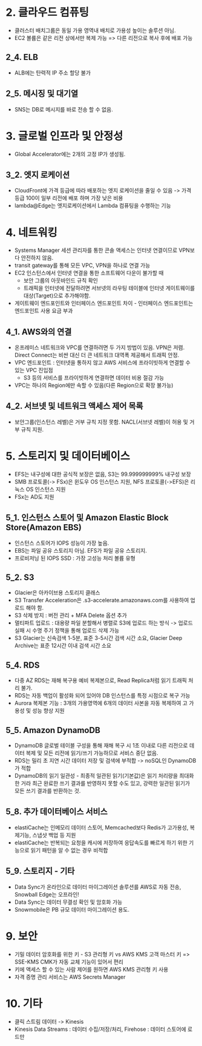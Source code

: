 # 2. 클라우드 컴퓨팅

- 클러스터 배치그룹은 동일 가용 영역내 배치로 가용성 높이는 솔루션 아님.
- EC2 볼륨은 같은 리전 상에서만 복제 가능 => 다른 리전으로 복사 후에 배포 가능

## 2_4. ELB
- ALB에는 탄력적 IP 주소 할당 불가

## 2_5. 메시징 및 대기열
- SNS는 DB로 메시지를 바로 전송 할 수 없음.

# 3. 글로벌 인프라 및 안정성 

- Global Accelerator에는 2개의 고정 IP가 생성됨.

## 3_2. 엣지 로케이션
- CloudFront에 가격 등급에 따라 배포하는 엣지 로케이션을 줄일 수 있음 -> 가격 등급 100이 일부 리전에 배포 하며 가장 낮은 비용
- lambda@Edge는 엣지로케이션에서 Lambda 컴퓨팅을 수행하는 기능

# 4. 네트워킹
- Systems Manager 세션 관리자를 통한 콘솔 액세스는 인터넷 연결이므로 VPN보다 안전하지 않음.
- transit gateway를 통해 모든 VPC, VPN을 하나로 연결 가능
- EC2 인스턴스에서 인터넷 연결을 통한 소프트웨어 다운이 불가할 때
	- 보안 그룹의 아웃바인드 규칙 확인
	- 트래픽을 인터넷에 전달하려면 서브넷의 라우팅 테이블에 인터넷 게이트웨이를 대상(Target)으로 추가해야함.
- 게이트웨이 엔드포인트와 인터페이스 엔드포인트 차이 - 인터페이스 엔드포인트는 엔드포인트 사용 요금 부과

## 4_1. AWS와의 연결
- 온프레미스 네트워크와 VPC를 연결하려면 두 가지 방법이 있음. VPN은 저렴. Direct Connect는 비싼 대신 더 큰 네트워크 대역폭 제공해서 트래픽 안정.
- VPC 엔드포인트 : 인터넷을 통하지 않고 AWS 서비스에 프라이빗하게 연결할 수 있는 VPC 진입점
	- S3 등의 서비스를 프라이빗하게 연결하면 데이터 비용 절감 가능
- VPC는 하나의 Region에만 속할 수 있음(다른 Region으로 확장 불가능)

## 4_2. 서브넷 및 네트워크 액세스 제어 목록
- 보안그룹(인스턴스 레벨)은 거부 규칙 지정 못함. NACL(서브넷 레벨)이 허용 및 거부 규칙 지원. 

# 5. 스토리지 및 데이터베이스
- EFS는 내구성에 대한 공식적 보장은 없음, S3는 99.999999999% 내구성 보장
- SMB 프로토콜(-> FSx)은 윈도우 OS 인스턴스 지원, NFS 프로토콜(->EFS)은 리눅스 OS 인스턴스 지원
- FSx는 AD도 지원

## 5_1. 인스턴스 스토어 및 Amazon Elastic Block Store(Amazon EBS)
- 인스턴스 스토어가 IOPS 성능이 가장 높음.
- EBS는 파일 공유 스토리지 아님. EFS가 파일 공유 스토리지.
- 프로비저닝 된 IOPS SSD : 가장 고성능 처리 볼륨 유형

## 5_2. S3
- Glacier은 아카이브용 스토리지 클래스
- S3 Transfer Acceleration은 <bucket>.s3-accelerate.amazonaws.com를 사용하여 업로드 해야 함.
- S3 삭제 방지 : 버전 관리 + MFA Delete 옵션 추가
- 멀티파트 업로드 : 대용량 파일 분할해서 병렬로 S3에 업로드 하는 방식 -> 업로드 실패 시 수명 주기 정책을 통해 업로드 삭제 가능
- S3 Glacier는 신속검색 1-5분, 표준 3-5시간 검색 시간 소요, Glacier Deep Archive는 표준 12시간 이내 검색 시간 소요

## 5_4. RDS
- 다중 AZ RDS는 재해 복구용 예비 복제본으로, Read Replica처럼 읽기 트래픽 처리 불가.
- RDS는 자동 백업이 활성화 되어 있어야 DB 인스턴스를 특정 시점으로 복구 가능
- Aurora 복제본 기능 : 3개의 가용영역에 6개의 데이터 사본을 자동 복제하여 고 가용성 및 성능 향상 지원

## 5_5. Amazon DynamoDB
- DynamoDB 글로벌 테이블 구성을 통해 재해 복구 시 1초 이내로 다른 리전으로 데이터 복제 및 모든 리전에 읽기/쓰기 가능하므로 서비스 중단 없음.
- RDS는 밀리 초 지연 시간 데이터 저장 및 검색에 부적합 -> noSQL인 DynamoDB가 적합
- DynamoDB의 읽기 일관성 - 최종적 일관된 읽기(기본값)은 읽기 처리량을 최대화 한 거라 최근 완료한 쓰기 결과를 반영하지 못할 수도 있고, 강력한 일관된 읽기가 모든 쓰기 결과를 반환하는 것.

## 5_8. 추가 데이터베이스 서비스
- elastiCache는 인메모리 데이터 스토어, Memcached보다 Redis가 고가용성, 복제기능, 스냅샷 백업 등 지원
- elastiCache는 반복되는 요청을 캐시에 저장하여 응답속도를 빠르게 하기 위한 기능으로 읽기 패턴을 알 수 없는 경우 비적합

## 5_9. 스토리지 - 기타
- Data Sync가 온라인으로 데이터 마이그레이션 솔루션를 AWS로 자동 전송, Snowball Edge는 오프라인!
- Data Sync는 데이터 무결성 확인 및 암호화 가능
- Snowmobile은 PB 규모 데이터 마이그레이션 용도.

# 9. 보안
- 기밀 데이터 암호화를 위한 키 - S3 관리형 키 vs AWS KMS 고객 마스터 키 => SSE-KMS CMK가 자동 교체 기능이 있어서 편리
- 키에 액세스 할 수 있는 사람 제어를 원하면 AWS KMS 관리형 키 사용
- 자격 증명 관리 서비스는 AWS Secrets Manager

# 10. 기타
- 클릭 스트림 데이터 -> Kinesis
- Kinesis Data Streams : 데이터 수집/저장/처리, Firehose : 데이터 스토어에 로드만
<!--stackedit_data:
eyJoaXN0b3J5IjpbLTEyMzAzNjI3MTgsMTEwMjAyMjgyNyw2OT
Y2MzcxMzEsLTIwOTMwMDcyNjgsLTc2MjQ3NDQ2NSwxNDI5NDY3
NTk2LC0xMDU4ODgxNzgsLTE1MDM2Nzk4ODksMTY5OTkwNTk0OS
w2NzcxMDM5ODgsMzYxNzE1Njk0LDExNzQ5NjY5NzksMTQ4Mjk4
NzAyLDEwOTQ1Nzk4MDcsNTk5MjQ5NDEsNjU1Mjk2NDU2LC03Nj
Y5MTczODEsLTEwNDk5MDk2NzUsMTU0NTUyNDk5Myw0MDkzNjY2
ODhdfQ==
-->